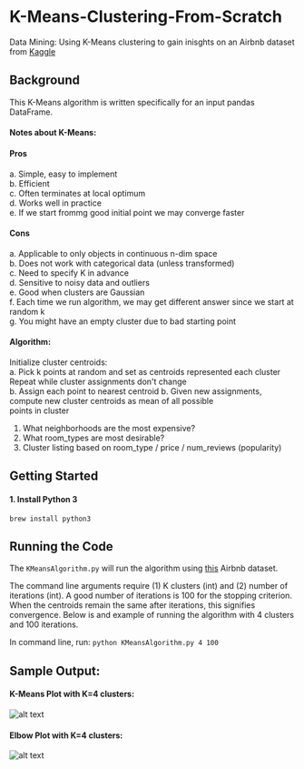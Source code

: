 # K-Means-Clustering-From-Scratch
Data Mining: Using K-Means clustering to gain inisghts on an Airbnb dataset from [Kaggle](https://www.kaggle.com/dgomonov/new-york-city-airbnb-open-data)

## Background

This K-Means algorithm is written specifically for an input pandas DataFrame.

#### Notes about K-Means:

#### Pros

a. Simple, easy to implement \
b. Efficient \
c. Often terminates at local optimum \
d. Works well in practice \
e. If we start frommg good initial point we may converge faster

#### Cons

a. Applicable to only objects in continuous n-dim space \
b. Does not work with categorical data (unless transformed) \
c. Need to specify K in advance \
d. Sensitive to noisy data and outliers \
e. Good when clusters are Gaussian \
f. Each time we run algorithm, we may get different answer since we start at random k \
g. You might have an empty cluster due to bad starting point

#### Algorithm:

Initialize cluster centroids: \
a. Pick k points at random and set as centroids represented each cluster \
Repeat while cluster assignments don't change \
b. Assign each point to nearest centroid b. Given new assignments, compute new cluster centroids as mean of all possible \
points in cluster

1) What neighborhoods are the most expensive?
2) What room_types are most desirable?
3) Cluster listing based on room_type / price / num_reviews (popularity)

## Getting Started

#### 1. Install Python 3

```brew install python3```

## Running the Code

The ```KMeansAlgorithm.py``` will run the algorithm using [this](https://www.kaggle.com/dgomonov/new-york-city-airbnb-open-data) Airbnb dataset.

The command line arguments require (1) K clusters (int) and (2) number of iterations (int). A good number of iterations is
100 for the stopping criterion. When the centroids remain the same after iterations, this signifies convergence. Below is
and example of running the algorithm with 4 clusters and 100 iterations.

In command line, run:
```python KMeansAlgorithm.py 4 100```

## Sample Output:

#### K-Means Plot with K=4 clusters:

![alt text](img/sample_output.png)

#### Elbow Plot with K=4 clusters:

![alt text](img/wcss.png)
